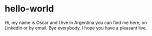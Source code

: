 # hello-world
Hi, my name is Oscar and I live in Argentina you can find me here, on LinkedIn or by email.
Bye everybody, I hope you have a pleasant live.
